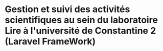 # Gestion et suivi des activités scientifiques au sein du laboratoire Lire à l'université de Constantine 2 (Laravel FrameWork)
